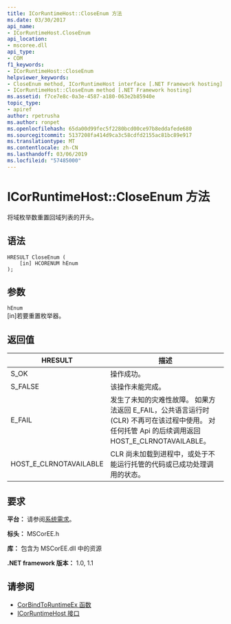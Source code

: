 ```yaml
---
title: ICorRuntimeHost::CloseEnum 方法
ms.date: 03/30/2017
api_name:
- ICorRuntimeHost.CloseEnum
api_location:
- mscoree.dll
api_type:
- COM
f1_keywords:
- ICorRuntimeHost::CloseEnum
helpviewer_keywords:
- CloseEnum method, ICorRuntimeHost interface [.NET Framework hosting]
- ICorRuntimeHost::CloseEnum method [.NET Framework hosting]
ms.assetid: f7ce7e8c-0a3e-4587-a180-063e2b85940e
topic_type:
- apiref
author: rpetrusha
ms.author: ronpet
ms.openlocfilehash: 65da00d99fec5f2280bcd00ce97b8eddafede680
ms.sourcegitcommit: 5137208fa414d9ca3c58cdfd2155ac81bc89e917
ms.translationtype: MT
ms.contentlocale: zh-CN
ms.lasthandoff: 03/06/2019
ms.locfileid: "57485000"
---
```

# <a name="icorruntimehostcloseenum-method"></a>ICorRuntimeHost::CloseEnum 方法
将域枚举数重置回域列表的开头。  
  
## <a name="syntax"></a>语法  
  
```  
HRESULT CloseEnum (  
    [in] HCORENUM hEnum  
);  
```  
  
## <a name="parameters"></a>参数  
 `hEnum`  
 [in]若要重置枚举器。  
  
## <a name="return-value"></a>返回值  
  
|HRESULT|描述|  
|-------------|-----------------|  
|S_OK|操作成功。|  
|S_FALSE|该操作未能完成。|  
|E_FAIL|发生了未知的灾难性故障。 如果方法返回 E_FAIL，公共语言运行时 (CLR) 不再可在该过程中使用。 对任何托管 Api 的后续调用返回 HOST_E_CLRNOTAVAILABLE。|  
|HOST_E_CLRNOTAVAILABLE|CLR 尚未加载到进程中，或处于不能运行托管的代码或已成功处理调用的状态。|  
  
## <a name="requirements"></a>要求  
 **平台：** 请参阅[系统需求](../../../../docs/framework/get-started/system-requirements.md)。  
  
 **标头：** MSCorEE.h  
  
 **库：** 包含为 MSCorEE.dll 中的资源  
  
 **.NET framework 版本：** 1.0, 1.1  
  
## <a name="see-also"></a>请参阅
- [CorBindToRuntimeEx 函数](../../../../docs/framework/unmanaged-api/hosting/corbindtoruntimeex-function.md)
- [ICorRuntimeHost 接口](../../../../docs/framework/unmanaged-api/hosting/icorruntimehost-interface.md)
